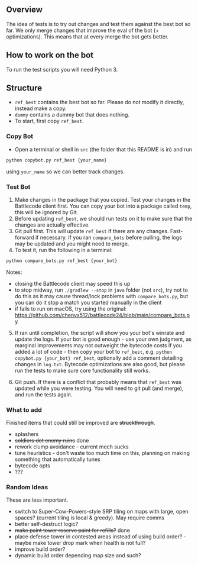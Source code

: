 ## Overview

The idea of tests is to try out changes and test them against the best bot so far. We only merge changes that improve the eval of the bot (+ optimizations). This means that at every merge the bot gets better.

## How to work on the bot

To run the test scripts you will need Python 3.

## Structure
* `ref_best` contains the best bot so far. Please do not modify it directly, instead make a copy.
* `dummy` contains a dummy bot that does nothing.
* To start, first copy `ref_best`.


### Copy Bot
* Open a terminal or shell in `src` (the folder that this README is in) and run
```sh
python copybot.py ref_best {your_name}
```
using `your_name` so we can better track changes.

### Test Bot
1. Make changes in the package that you copied. Test your changes in the Battlecode client first. You can copy your bot into a package called `temp`, this will be ignored by Git.
2. Before updating `ref_best`, we should run tests on it to make sure that the changes are actually effective.
3. Git pull first. This will update `ref_best` if there are any changes. Fast-forward if necessary. If you ran `compare_bots` before pulling, the logs may be updated and you might need to merge.
4. To test it, run the following in a terminal:
```sh
python compare_bots.py ref_best {your_bot}
```
Notes:
* closing the Battlecode client may speed this up
* to stop midway, run `./gradlew --stop` in `java` folder (not `src`), try not to do this as it may cause thread/lock problems with `compare_bots.py`, but you can do it stop a match you started manually in the client
* if fails to run on macOS, try using the original: https://github.com/chenyx512/battlecode24/blob/main/compare_bots.py


5. If ran until completion, the script will show you your bot's winrate and update the logs. If your bot is good enough - use your own judgment, as marginal improvements may not outweight the bytecode costs if you added a lot of code - then copy your bot to `ref_best`, e.g. `python copybot.py {your_bot} ref_best`, optionally add a comment detailing changes in `log.txt`. Bytecode optimizations are also good, but please run the tests to make sure core functionality still works.

6. Git push. If there is a conflict that probably means that `ref_best` was updated while you were testing. You will need to git pull (and merge), and run the tests again.


### What to add

Finished items that could still be improved are ~~struckthrough~~.

* splashers
* ~~soldiers dot enemy ruins~~ done
* rework clump avoidance - current mech sucks
* tune heuristics - don't waste too much time on this, planning on making something that automatically tunes
* bytecode opts
* ???

### Random Ideas

These are less important.

* switch to Super-Cow-Powers-style SRP tiling on maps with large, open spaces? (current tiling is local & greedy). May require comms
* better self-destruct logic?
* ~~make paint tower reserve paint for refills?~~ done
* place defense tower in contested areas instead of using build order? - maybe make tower drop mark when health is not full?
* improve build order?
* dynamic build order depending map size and such?